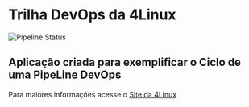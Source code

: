 # Trilha DevOps da 4Linux

<!-- Altere a Flag abaixo com sua URL do seu usuário do Github -->

![Pipeline Status](https://github.com/daniellopesjp/DevOpsLab-HelloWorld/actions/workflows/pipeline.yml/badge.svg) 


## Aplicação criada para exemplificar o Ciclo de uma PipeLine DevOps


Para maiores informações acesse o [Site da 4Linux](https://www.4linux.com.br/cursos/devops)
